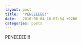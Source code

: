 ```yaml
---
layout: post
title:  "PENEEEEEE!"
date:   2016-06-04 16:07:54 +0200
categories: posts
---
```

PENEEEEE!!!

